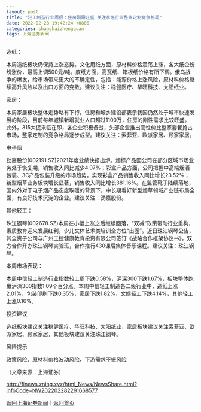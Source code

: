 ```yaml
---
layout: post
title: "轻工制造行业周报：住房刚需旺盛 关注家居行业整家定制竞争格局"
date: 2022-02-28 19:42:24 +0800
categories: shanghaizhengquan
tags: 上海证券新闻
---
```

<p>造纸：</p>
 <p>本周造纸板块仍保持上涨态势。文化用纸方面，原材料价格震荡上涨，各大纸企纷纷涨价，最高上调500元/吨。废纸方面，高瓦纸、箱板纸价格有所下调。俄乌战争的爆发，给市场带来更大的不确定性，包括：能源价格上涨风险，原材料价格继续高升风险以及出口方面的变数。建议关注：稳健医疗、华旺科技、太阳纸业。</p>
 <p>家居：</p>
 <p>本周家居板块整体走势略有下行。住房和城乡建设部表示我国仍然处于城市快速发展的阶段，目前每年城镇新增就业人口超过1100万，住房的刚性需求比较旺盛。此外，315大促来临在即，各企业积极备战，头部企业推出高性价比整家套餐抢占市场，整家定制的竞争格局逐步成型。建议关注：索菲亚、欧派家居、顾家家居。</p>
 <p>电子烟</p>
 <p>劲嘉股份(002191.SZ)2021年度业绩快报出炉。烟标产品因公司在部分区域市场业务处于恢复期，销售收入同比减少4.07%；彩盒产品方面，公司把握中高端烟酒包装、3C产品包装升级的市场趋势，实现彩盒产品销售收入同比增长23.52%；新型烟草业务板块增长显著，销售收入同比增长381.16%。在监管靴子陆续落地，国内外对于电子烟产品态度取暖的背景下，中长期看好新型烟草领域产业链布局全面，有良好技术沉淀的企业。建议关注：劲嘉股份。</p>
 <p>其他轻工：</p>
 <p>珠江钢琴(002678.SZ)本周在小幅上涨之后继续回落，“双减”政策带动行业重构，素质教育迎来发展红利，少儿文体艺术类培训全方位“出圈”。近日珠江钢琴公告，其全资子公司与广州工控健康教育投资有限公司签订《战略合作框架协议书》，双方合作开办珠江钢琴实验班，合作推行430课后集体音乐课程。建议关注：珠江钢琴。</p>
 <p>本周市场表现：</p>
 <p>本周中信轻工制造行业指数较上周下跌0.58%，沪深300下跌1.67%，板块整体跑赢沪深300指数1.09个百分点。本周中信轻工制造各二级行业中，造纸上涨2.01%，包装印刷下跌0.35%，家居下跌1.82%，文娱轻工下跌4.14%，其他轻工上涨0.16%。</p>
 <p>投资建议</p>
 <p>造纸板块建议关注稳健医疗、华旺科技、太阳纸业，家居板块建议关注索菲亚、欧派家居、顾家家居，其他板块建议关注珠江钢琴。</p>
 <p>风险提示</p>
 <p>政策风险、原材料价格波动风险、下游需求不振风险</p><p class="em_media">（文章来源：上海证券）</p>

<http://finews.zning.xyz/html_News/NewsShare.html?infoCode=NW202202282291668577>

[返回上海证券新闻](//finews.withounder.com/category/shanghaizhengquan.html)｜[返回首页](//finews.withounder.com/)